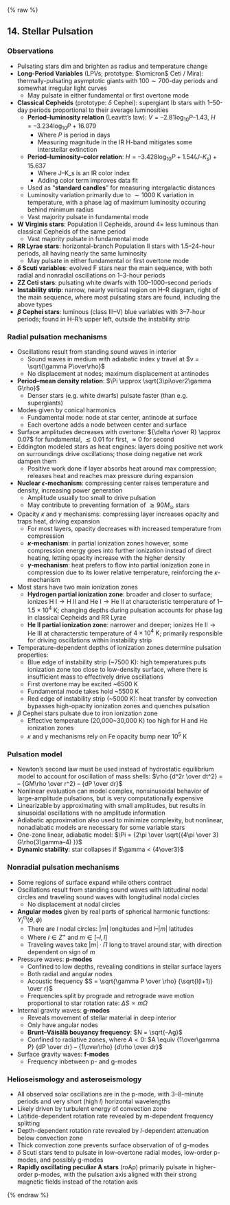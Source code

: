 {% raw %}

## 14. Stellar Pulsation

### Observations

* Pulsating stars dim and brighten as radius and temperature change
* **Long-Period Variables** (LPVs; prototype: $\omicron$ Ceti / Mira):
  thermally-pulsating asymptotic giants with $100\sim700$-day periods and somewhat irregular light curves
  * May pulsate in either fundamental or first overtone mode
* **Classical Cepheids** (prototype: $\delta$ Cephei):
  supergiant Ib stars with 1–50-day periods proportional to their average luminosities
  * **Period–luminosity relation** (Leavitt’s law):
    $V = –2.81 \log_{10} P – 1.43$,
    $H = –3.234 \log_{10} P + 16.079$
    * Where $P$ is period in days
    * Measuring magnitude in the IR H-band mitigates some interstellar extinction
  * **Period–luminosity–color relation**:
    $H = –3.428 \log_{10} P + 1.54(J – K_s) + 15.637$
    * Where J–K_s is an IR color index
    * Adding color term improves data fit
  * Used as “**standard candles**” for measuring intergalactic distances
  * Luminosity variation primarily due to $\sim1000$ K variation in temperature,
    with a phase lag of maximum luminosity occuring behind minimum radius
  * Vast majority pulsate in fundamental mode
* **W Virginis stars**:
  Population II Cepheids, around $4 \times$ less luminous than classical Cepheids of the same period
  * Vast majority pulsate in fundamental mode
* **RR Lyrae stars**:
  horizontal-branch Population II stars with 1.5–24-hour periods,
  all having nearly the same luminosity
  * May pulsate in either fundamental or first overtone mode
* **$\delta$ Scuti variables**:
  evolved F stars near the main sequence, with both radial and nonradial oscillations
  on 1–3-hour periods
* **ZZ Ceti stars**: pulsating white dwarfs with 100–1000-second periods
* **Instability strip**: narrow, nearly vertical region on H–R diagram,
  right of the main sequence, where most pulsating stars are found,
  including the above types
* **$\beta$ Cephei stars**: luminous (class III–V) blue variables with 3–7-hour periods;
  found in H–R’s upper left, outside the instability strip

### Radial pulsation mechanisms

* Oscillations result from standing sound waves in interior
  * Sound waves in medium with adiabatic index $\gamma$ travel at $v = \sqrt{\gamma P\over\rho}$
  * No displacement at nodes; maximum displacement at antinodes
* **Period–mean density relation**: $\Pi \approx \sqrt{3\pi\over2\gamma G\rho}$
  * Denser stars (e.g. white dwarfs) pulsate faster (than e.g. supergiants)
* Modes given by conical harmonics
  * Fundamental mode: node at star center, antinode at surface
  * Each overtone adds a node between center and surface
* Surface amplitudes decreases with overtone:
   ${\delta r\over R} \approx 0.07$ for fundamental, $\lesssim 0.01$ for first, $\approx 0$ for second
* Eddington modeled stars as heat engines:
  layers doing positive net work on surroundings drive oscillations;
  those doing negative net work dampen them
  * Positive work done if layer absorbs heat around max compression;
    releases heat and reaches max pressure during expansion
* **Nuclear $\epsilon$-mechanism**:
  compressing center raises temperature and density, increasing power generation
  * Amplitude usually too small to drive pulsation
  * May contribute to preventing formation of $\gtrsim 90 M_\odot$ stars
* Opacity $\kappa$ and $\gamma$ mechanisms:
  compressing layer increases opacity and traps heat, driving expansion
  * For most layers, opacity decreases with increased temperature from compression
  * **$\kappa$-mechanism**: in partial ionization zones however,
    some compression energy goes into further ionization instead of direct heating,
    letting opacity increase with the higher density
  * **$\gamma$-mechanism**: heat prefers to flow into partial ionization zone in compression
    due to its lower relative temperature, reinforcing the $\kappa$-mechanism
* Most stars have two main ionization zones
  * **Hydrogen partial ionization zone**: broader and closer to surface;
    ionizes $\text{H I} \to \text{H II}$ and $\text{He I} \to \text{He II}$ at characteristic temperature of $1–1.5 \times 10^4 \text{ K}$;
    changing depths during pulsation accounts for phase lag in classical Cepheids and RR Lyrae
  * **He II partial ionization zone**: narrower and deeper;
    ionizes $\text{He II} \to \text{He III}$ at characterstic temperature of $4 \times 10^4 \text{ K}$;
    primarily responsible for driving oscillations within instability strip
* Temperature-dependent depths of ionization zones determine pulsation properties:
  * Blue edge of instability strip (~7500 K):
    high temperatures puts ionization zone too close to low-density surface,
    where there is insufficient mass to effectively drive oscillations
  * First overtone may be excited ~6500 K
  * Fundamental mode takes hold ~5500 K
  * Red edge of instability strip (~5000 K):
    heat transfer by convection bypasses high-opacity ionization zones
    and quenches pulsation
* $\beta$ Cephei stars pulsate due to iron ionization zone
  * Effective temperature (20,000~30,000 K) too high for H and He ionization zones
  * $\kappa$ and $\gamma$ mechanisms rely on $\text{Fe}$ opacity bump near $10^5 \text{ K}$

### Pulsation model

* Newton’s second law must be used instead of hydrostatic equilibrium model
  to account for oscillation of mass shells:
  $\rho {d^2r \over dt^2} = – {GM\rho \over r^2} – {dP \over dr}$
* Nonlinear evaluation can model complex, nonsinusoidal behavior of large-amplitude pulsations,
  but is very computationally expensive
* Linearizable by approximating with small amplitudes,
  but results in sinusoidal oscillations with no amplitude information
* Adiabatic approximation also used to minimize complexity,
  but nonlinear, nonadiabatic models are necessary for some variable stars
* One-zone linear, adiabatic model: $\Pi = {2\pi \over \sqrt{{4\pi \over 3} G\rho(3\gamma–4) }}$
* **Dynamic stability**: star collapses if $\gamma < {4\over3}$

### Nonradial pulsation mechanisms

* Some regions of surface expand while others contract
* Oscillations result from standing sound waves with latitudinal nodal circles
  and traveling sound waves with longitudinal nodal circles
  * No displacement at nodal circles
* **Angular modes** given by real parts of spherical harmonic functions: $Y^m_l(\theta, \phi)$
  * There are $l$ nodal circles: $|m|$ longitudes and $l – |m|$ latitudes
  * Where $l \in Z^+$ and $m \in [–l, l]$
  * Traveling waves take $|m|\cdot\Pi$ long to travel around star,
    with direction dependent on sign of $m$
* Pressure waves: **p-modes**
  * Confined to low depths, revealing conditions in stellar surface layers
  * Both radial and angular nodes
  * Acoustic frequency $S = \sqrt{\gamma P \over \rho} {\sqrt{l(l+1)} \over r}$
  * Frequencies split by prograde and retrograde wave motion
    proportional to star rotation rate: $\Delta S \propto m\Omega$
* Internal gravity waves: **g-modes**
  * Reveals movement of stellar material in deep interior
  * Only have angular nodes
  * **Brunt–Väisälä bouyancy frequency**: $N = \sqrt{–Ag}$
  * Confined to radiative zones, where $A < 0$: $A \equiv {1\over\gamma P} {dP \over dr} – {1\over\rho} {d\rho \over dr}$
* Surface gravity waves: **f-modes**
  * Frequency inbetween p- and g-modes

### Helioseismology and asteroseismology

* All observed solar oscillations are in the p-mode, with 3–8-minute periods and
  very short (high $l$) horizontal wavelengths
* Likely driven by turbulent energy of convection zone
* Latitide-dependent rotation rate revealed by m-dependent frequency splitting
* Depth-dependent rotation rate revealed by $l$-dependent attenuation below convection zone
* Thick convection zone prevents surface observation of of g-modes
* $\delta$ Scuti stars tend to pulsate in low-overtone radial modes, low-order p-modes,
  and possibly g-modes
* **Rapidly oscillating peculiar A stars** (roAp) primarily pulsate in higher-order
  p-modes, with the pulsation axis aligned with their strong magnetic fields
  instead of the rotation axis

{% endraw %}
